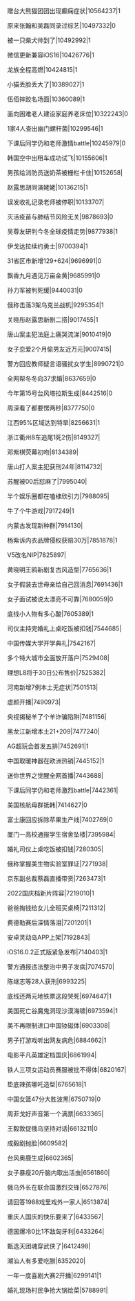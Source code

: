 赠台大熊猫团团出现癫痫症状|10564237|1

原来张翰和吴磊同录过综艺|10497332|0

被一只柴犬帅到了|10492992|1

微信更新兼容iOS16|10426776|1

龙族全程高燃|10424815|1

小猫丢脸丢大了|10389027|1

伍佰摔跤名场面|10360089|1

面向困难老人建设家庭养老床位|10322243|0

1家4人查出幽门螺杆菌|10299546|1

下课后同学仍和老师激情battle|10245979|0

韩国空中出租车成功试飞|10155606|1

男孩给消防员送奶茶被栅栏卡住|10152658|

赵露思胡同演姥姥|10136215|1

误发收礼记录老师被停职|10133707|

灭活疫苗与肺结节风险无关|9878693|0

吴尊友研判今冬全球疫情走势|9877938|1

伊戈达拉续约勇士|9700394|1

31省区市新增129+624|9696991|0

飘香九月遇见万亩金黄|9685991|0

孙力军被判死缓|9440031|0

俄称击落3架乌克兰战机|9295354|1

关晓彤赵露思新剧二搭|9017455|1

唐山案主犯法庭上痛哭流涕|9010419|0

女子恋爱2个月偷男友近万元|9007415|

警方回应教师疑言语骚扰女学生|8990721|0

全网帮冬冬向37求婚|8637659|0

今年第15号台风塔拉斯生成|8442516|0

周深看了都要愣两秒|8377750|0

江西95%区域达到特旱|8256631|1

浙江衢州8车追尾1死2伤|8149327|

邓紫棋荧幕初吻|8134389|

唐山打人案主犯获刑24年|8114732|

苏醒被00后怼麻了|7995040|

半个娱乐圈都在嗑棣欣引力|7988095|

牛了个牛游戏|7917249|1

内蒙古发现新种群|7914130|

杨紫诉内衣品牌侵权获赔30万|7851878|1

V5改名NIP|7825897|

黄晓明王鸥新剧复古风造型|7765636|1

女子假装去世母亲给自己回消息|7691436|1

女子面试被说太漂亮不可靠|7680059|0

底线小人物有多心酸|7605389|1

司仪主持完婚礼上桌吃饭被扣钱|7544685|

中国传媒大学开学典礼|7542167|

多个特大城市全面放开落户|7529408|

理想L8将于30日公布售价|7525382|

河南新增7例本土无症状|7501513|

虚颜开播|7490973|

央视揭秘羊了个羊诈骗陷阱|7481156|

黑龙江新增本土21+209|7477240|

AG超玩会首发五排|7452691|1

中国取暖神器在欧洲热销|7445152|1

迷你世界之觉醒全网首播|7443688|

下课后同学仍和老师激烈battle|7442361|

美国核航母群抵韩|7414627|0

富士康回应拆除苹果生产线|7402769|0

厦门一高校通报学生宿舍坠楼|7395984|

婚礼司仪上桌吃饭被扣钱|7280305|

俄称掌握美生物实验室罪证|7271938|

京东副总裁蔡磊直播带货|7263473|1

2022国庆档新片阵容|7219010|1

爸爸掏钱给女儿全班买桌椅|7211312|

费德勒赛后深情落泪|7201201|1

安卓灵动岛APP上架|7192843|

iOS16.0.2正式版紧急发布|7140403|1

警方通报违法整治中男子发病|7074570|

陈继志等28人获刑|6993225|

底线还两元地铁票这段哭死|6974647|1

美国死亡谷魔鬼洞现沙漠海啸|6973594|1

美不再限制进口中国钕磁体|6903308|

男子打游戏听出网友病危|6884662|1

电影平凡英雄定档国庆|6861994|

铁人三项女运动员赛服被批不得体|6820167|

垫底辣孩哪吒造型|6765618|1

中国女篮47分大胜波黑|6750719|0

周菲戈好声音第一个满票|6633365|

王毅敦促俄乌坚持对话|6613211|0

成毅剧抛脸|6609582|

台风奥鹿生成|6602365|

女子暴瘦20斤脑内取出活虫|6561860|

俄乌外长在联合国激烈交锋|6527876|

请回答1988戏里戏外一家人|6513874|

重庆人国庆的快乐要来了|6433567|

德国爆冷0比1不敌匈牙利|6433264|

甄选天团魂穿武侠了|6412498|

潮汕人有多爱吃朥|6352020|

一年一度喜剧大赛2开播|6299141|1

婚礼现场村民争抢大锅烩菜|5788991|

